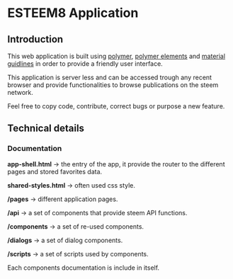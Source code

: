 # ESTEEM8 Application

## Introduction
This web application is built using [polymer](https://www.polymer-project.org/1.0/), [polymer elements](https://elements.polymer-project.org/) and [material guidlines](https://material.io/guidelines/) in order to provide a friendly user interface.

This application is server less and can be accessed trough any recent browser and provide functionalities to browse publications on the steem network.

Feel free to copy code, contribute, correct bugs or purpose a new feature.

## Technical details

### Documentation

**app-shell.html**      -> the entry of the app, it provide the router to the different pages and stored favorites data.

**shared-styles.html**  -> often used css style.

**/pages**              -> different application pages.

**/api**                -> a set of components that provide steem API functions.

**/components**         -> a set of re-used components.

**/dialogs**            -> a set of dialog components.

**/scripts**            -> a set of scripts used by components.

Each components documentation is include in itself.
